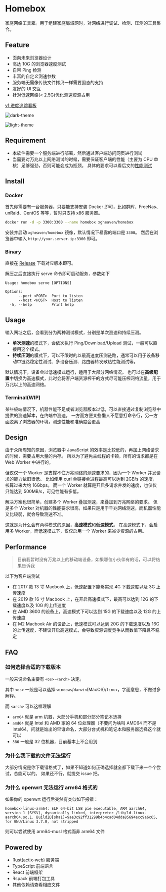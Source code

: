 # Homebox

家庭网络工具箱。用于组建家庭局域网时，对网络进行调试、检测、压测的工具集合。

## Feature

- 面向未来浏览器设计
- 高达 10G 的浏览器速度测试
- 自带 Ping 检测
- 丰富的自定义测速参数
- 服务端无需像传统文件拷贝一样需要固态的支持
- 友好的 UI 交互
- 针对低速网络(< 2.5G)优化测速资源占用

[v1 进度追踪看板](https://github.com/XGHeaven/homebox/projects/1)

![dark-theme](./doc/dark-theme.png)

![light-theme](./doc/light-theme.png)

## Requirement

- 本软件需要一个服务端进行部署，然后通过客户端访问网页进行测试
- 当需要对万兆以上网络测试的时候，需要保证客户端的性能（主要为 CPU 单核）足够强劲，否则可能会成为瓶颈。
  具体的要求可以看后文的[性能测试](#Performance)

## Install

### Docker

首先你需要有一台服务器，只要能支持安装 Docker 即可，比如群辉、FreeNas、unRaid、CentOS 等等，暂时只支持 x86 服务器。

```bash
docker run -d -p 3300:3300 --name homebox xgheaven/homebox
```

安装并启动 `xgheaven/homebox` 镜像，默认情况下暴露的端口是 `3300`。
然后在浏览器中输入 `http://your.server.ip:3300` 即可。

### Binary

直接在 [Release](https://github.com/XGHeaven/homebox/releases) 下载对应版本即可。

解压之后直接执行 serve 命令即可启动服务，参数如下

```text
Usage: homebox serve [OPTIONS]

Options:
      --port <PORT>  Port to listen
      --host <HOST>  Host to listen
  -h, --help         Print help
```

## Usage

输入网址之后，会看到分为两种测试模式，分别是单次测速和持续压测。

- **单次测速**的模式下，会依次执行 Ping/Download/Upload 测试，一般可以直接用这个模式。
- **持续压测**的模式下，可以不限时的以最高速度压测链路，通常可以用于设备移动中链路稳定性测试、多设备压测、路由器转发散热性能测试等。

默认情况下，设备会以低速模式运行，适用于大部分网络情况。
也可以在**高级配置**中切换为高速模式，此时会将客户端资源榨干的方式尽可能压榨网络流量，用于万兆以上的高速网络。

### Terminal(WIP)

某些极端情况下，机器性能不足或者浏览器版本过低，可以直接通过复制浏览器中提供的测速脚本，在终端中测速。
一方面方便某些懒人不愿意打命令行，另一方面脱离了浏览器的环境，测速性能和准确度会更高

## Design

由于众所周知的原因，浏览器中 JavaScript 的效率是比较低的，再加上网络请求的时候，需要占用大量的内存。
所以为了避免主线程的卡顿，所有的请求都是在 Web Worker 中进行的。

但仅仅一个 Worker 是支撑不住万兆网络的测速要求的，因为一个 Worker 并发请求的能力依旧很低。
比如使用 curl 单链接单进程最高可以达到 2GB/s 的速度，核算过来大约 16Gbps。
而一个 Worker 就算是开启多请求并发的速度，也仅仅只能达到 500MB/s，可见性能有多低。

解决方案也很简单，创建多个 Worker 叠加测速，来叠加到万兆网络的要求。
但是多个 Worker 对机器的性能要求很高，如果只是用于千兆网络测速，而机器性能又比较弱，就会导致测速不准。

这就是为什么会有两种模式的原因，**高速模式**和**低速模式**。
在高速模式下，会启用多 Worker，而低速模式下，仅仅启用一个 Worker 来减少资源的占用。

## Performance

> 目前我暂时没有万兆以上的移动端设备，如果哪位小伙伴有的话，可以将结果告诉我

以下为客户端测试

- 在 2017 款 13 寸 Macbook 上，低速配置下能够实现 4G 下载速度以及 3G 上传速度
- 在 2019 款 16 寸 Macbook 上，在开启高速模式下，最高可以达到 12G 的下载速度以及 10G 的上传速度
- 在 AMD 3600 的设备上，高速模式下可以达到 15G 的下载速度以及 12G 的上传速度
- 在 M2 Macbook Air 的设备上，低速模式可以达到 20G 的下载速度以及 16G 的上传速度，不建议开启高速模式，会导致资源调度竞争从而数值下降且不稳定

## FAQ

### 如何选择合适的下载版本

一般来说命名主要有 `<os>-<arch>` 决定。

其中 `<os>` 一般是可以选择 `windows`/`darwin`(MacOS)/`linux`，字面意思，不做过多解释。

而 `<arch>` 可以这样理解

- `arm64` 就是 arm 机器，大部分手机和部分部分笔记本选择
- `amd64` 就是 Intel 和 AMD 家的 64 位处理器（不要问为啥叫 AMD64 而不是 Intel64，问就是谁出的早谁命名，大部分台式机和笔记本和服务器选择这个就可以
- `386` 一般是 32 位机器，目前基本上不会用到

### 为什么我下载的文件无法运行

大部分情况是你下载错格式了，如果不知道如何正确选择就全都下载下来一个个尝试，总能可以的。
如果还不行，就提交 issue 把。

### 为什么 openwrt 无法运行 arm64 格式的

如果你的 openwrt 运行后突然有类似如下报错：

```shell
homebox-linux-arm64: ELF 64-bit LSB pie executable, ARM aarch64, version 1 (SYSV), dynamically linked, interpreter /lib/ld-linux-aarch64.so.1, BuildID[sha1]=9ae3c92ff31299b4b4cad04dda85694ecc9a6c65, for GNU/Linux 3.7.0, not stripped
```

则可以尝试使用 arm64-musl 格式而非 arm64 文件

## Powered by

- Rust(actix-web) 服务端
- TypeScript 前端语言
- React 前端框架
- Rspack 前端打包工具
- 其他依赖请查看相应文件
